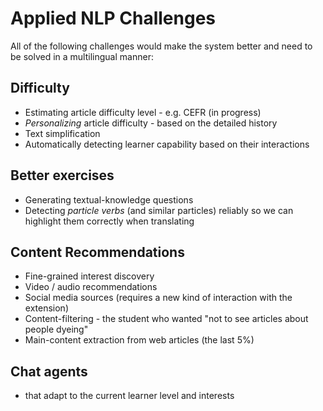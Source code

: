 # Applied NLP Challenges

All of the following challenges would make the system better and need to be solved in a multilingual manner: 

## Difficulty 
- Estimating article difficulty level - e.g. CEFR (in progress)
- *Personalizing* article difficulty - based on the detailed history
- Text simplification
- Automatically detecting learner capability based on their interactions

## Better exercises
- Generating textual-knowledge questions 
- Detecting *particle verbs* (and similar particles) reliably so we can highlight them correctly when translating

## Content Recommendations
- Fine-grained interest discovery
- Video / audio recommendations
- Social media sources (requires a new kind of interaction with the extension)
- Content-filtering - the student who wanted "not to see articles about people dyeing"
- Main-content extraction from web articles (the last 5%)

## Chat agents
- that adapt to the current learner level and interests
